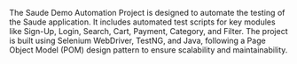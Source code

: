 The Saude Demo Automation Project is designed to automate the testing of the Saude application. It includes automated test scripts for key modules like Sign-Up, Login, Search, Cart, Payment, Category, and Filter. The project is built using Selenium WebDriver, TestNG, and Java, following a Page Object Model (POM) design pattern to ensure scalability and maintainability.
